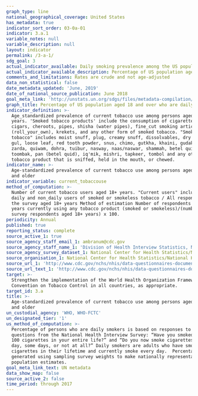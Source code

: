 ```yaml
---
graph_type: line
national_geographical_coverage: United States
has_metadata: true
indicator_sort_order: 03-0a-01
indicator: 3.a.1
variable_notes: null
variable_description: null
layout: indicator
permalink: /3-a-1/
sdg_goal: 3
actual_indicator_available: Daily smoking prevalence among the US population aged 18 years and older
actual_indicator_available_description: Percentage of US population aged 18 and over who are daily smokers
comments_and_limitations: Rates are crude and not age-adjusted
data_non_statistical: false
date_metadata_updated: 'June, 2019'
date_of_national_source_publication: June 2018
goal_meta_link: 'http://unstats.un.org/sdgs/files/metadata-compilation/Metadata-Goal-3.pdf'
graph_title: Percentage of US population aged 18 and over who are daily smokers
indicator_definition: >-
  Age_standardized prevalence of current tobacco use among persons aged 18+
  years. 'Smoked tobacco products' include the consumption of cigarettes, bidis,
  cigars, cheroots, pipes, shisha (water pipes), fine_cut smoking articles
  (roll_your_own), krekets, and any other form of smoked tobacco. "Smokeless
  tobacco" includes moist snuff, plug, creamy snuff, dissolvables, dry snuff,
  gul, loose leaf, red tooth powder, snus, chimo, gutkha, khaini, gudakhu,
  zarda, quiwam, dohra, tuibur, nasway, naas/naswar, shammah, betel quid,
  toombak, pan (betel quid), iq'mik, mishri, tapkeer, tombol and any other
  tobacco product that is sniffed, held in the mouth, or chewed.
indicator_name: >-
  Age-standardized prevalence of current tobacco use among persons aged 15 years
  and older
indicator_variable: current_tobaccouse
method_of_computation: >-
  Number of current tobacco users aged 18+ years. "Current users" include both
  daily and non_daily users of smoked or smokeless tobacco / All respondents of
  the survey aged 18+ years Method of estimation Number of respondents aged 18+
  years currently using any tobacco product (smoked or smokeless)/(number of
  survey respondents aged 18+ years) x 100.
periodicity: Annual
published: true
reporting_status: complete
source_active_1: true
source_agency_staff_email_1: ambranum@cdc.gov
source_agency_staff_name_1: 'Division of Health Interview Statistics, National Center for Health Statistics'
source_agency_survey_dataset_1: National Center for Health Statistics/National Health Interview Survey
source_organisation_1: National Center for Health Statistics/National Health Interview Survey
source_url_1: 'http://www.cdc.gov/nchs/nhis/data-questionnaires-documentation.htm'
source_url_text_1: 'http://www.cdc.gov/nchs/nhis/data-questionnaires-documentation.htm'
target: >-
  Strengthen the implementation of the World Health Organization Framework
  Convention on Tobacco Control in all countries, as appropriate.
target_id: 3.a
title: >-
  Age-standardized prevalence of current tobacco use among persons aged 15 years
  and older
un_custodial_agency: 'WHO, WHO-FCTC'
un_designated_tier: '1'
us_method_of_computation: >-
  Percentage of persons who are daily smokers is based on responses to two
  questions from the National Health Interview Survey: “Have you smoked at least
  100 cigarettes in your entire life?” and “Do you now smoke cigarettes every
  day, some days, or not at all?” Daily smokers are adults who have smoked 100
  cigarettes in their lifetime and currently smoke every day.  Percentages are
  generated using sampling survey weights to make nationally representative
  population estimates.
goal_meta_link_text: UN metadata
data_show_map: false
source_active_2: false
time_period: through 2017
---
```

